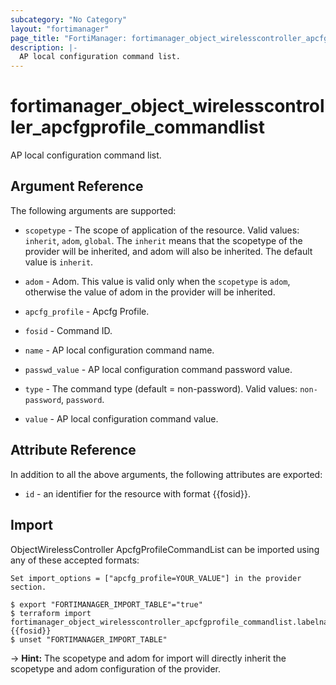 ```yaml
---
subcategory: "No Category"
layout: "fortimanager"
page_title: "FortiManager: fortimanager_object_wirelesscontroller_apcfgprofile_commandlist"
description: |-
  AP local configuration command list.
---
```


# fortimanager_object_wirelesscontroller_apcfgprofile_commandlist
AP local configuration command list.

## Argument Reference


The following arguments are supported:

* `scopetype` - The scope of application of the resource. Valid values: `inherit`, `adom`, `global`. The `inherit` means that the scopetype of the provider will be inherited, and adom will also be inherited. The default value is `inherit`.
* `adom` - Adom. This value is valid only when the `scopetype` is `adom`, otherwise the value of adom in the provider will be inherited.
* `apcfg_profile` - Apcfg Profile.

* `fosid` - Command ID.
* `name` - AP local configuration command name.
* `passwd_value` - AP local configuration command password value.
* `type` - The command type (default = non-password). Valid values: `non-password`, `password`.

* `value` - AP local configuration command value.


## Attribute Reference

In addition to all the above arguments, the following attributes are exported:
* `id` - an identifier for the resource with format {{fosid}}.

## Import

ObjectWirelessController ApcfgProfileCommandList can be imported using any of these accepted formats:
```
Set import_options = ["apcfg_profile=YOUR_VALUE"] in the provider section.

$ export "FORTIMANAGER_IMPORT_TABLE"="true"
$ terraform import fortimanager_object_wirelesscontroller_apcfgprofile_commandlist.labelname {{fosid}}
$ unset "FORTIMANAGER_IMPORT_TABLE"
```
-> **Hint:** The scopetype and adom for import will directly inherit the scopetype and adom configuration of the provider.
